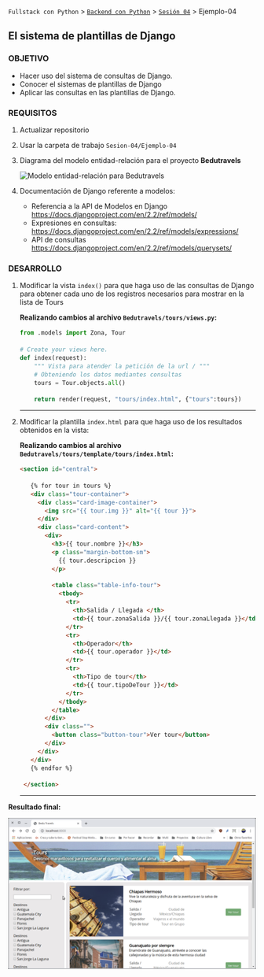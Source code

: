 `Fullstack con Python` > [`Backend con Python`](../../Readme.md) > [`Sesión 04`](../Readme.md) > Ejemplo-04
## El sistema de plantillas de Django

### OBJETIVO
- Hacer uso del sistema de consultas de Django.
- Conocer el sistemas de plantillas de Django
- Aplicar las consultas en las plantillas de Django.

### REQUISITOS
1. Actualizar repositorio
1. Usar la carpeta de trabajo `Sesion-04/Ejemplo-04`
1. Diagrama del modelo entidad-relación para el proyecto __Bedutravels__

   ![Modelo entidad-relación para Bedutravels](bedutravels-modelo-er.png)

1. Documentación de Django referente a modelos:
   - Referencia a la API de Modelos en Django https://docs.djangoproject.com/en/2.2/ref/models/
   - Expresiones en consultas: https://docs.djangoproject.com/en/2.2/ref/models/expressions/
   - API de consultas https://docs.djangoproject.com/en/2.2/ref/models/querysets/

### DESARROLLO
1. Modificar la vista `index()` para que haga uso de las consultas de Django para obtener cada uno de los registros necesarios para mostrar en la lista de Tours

   __Realizando cambios al archivo `Bedutravels/tours/views.py`:__
   ```python
   from .models import Zona, Tour

   # Create your views here.
   def index(request):
       """ Vista para atender la petición de la url / """
       # Obteniendo los datos mediantes consultas
       tours = Tour.objects.all()

       return render(request, "tours/index.html", {"tours":tours})
   ```
   ***

1. Modificar la plantilla `index.html` para que haga uso de los resultados obtenidos en la vista:

   __Realizando cambios al archivo `Bedutravels/tours/template/tours/index.html`:__
   ```html
   <section id="central">

      {% for tour in tours %}
      <div class="tour-container">
        <div class="card-image-container">
          <img src="{{ tour.img }}" alt="{{ tour }}">
        </div>
        <div class="card-content">
          <div>
            <h3>{{ tour.nombre }}</h3>
            <p class="margin-bottom-sm">
              {{ tour.descripcion }}
            </p>

            <table class="table-info-tour">
              <tbody>
                <tr>
                  <th>Salida / Llegada </th>
                  <td>{{ tour.zonaSalida }}/{{ tour.zonaLlegada }}</td>
                </tr>
                <tr>
                  <th>Operador</th>
                  <td>{{ tour.operador }}</td>
                </tr>
                <tr>
                  <th>Tipo de tour</th>
                  <td>{{ tour.tipoDeTour }}</td>
                </tr>
              </tbody>
            </table>
          </div>
          <div class="">
            <button class="button-tour">Ver tour</button>
          </div>
        </div>
      </div>
      {% endfor %}

    </section>
   ```
   ***

__Resultado final:__

![Index dinámico](assets/index-01.png)
